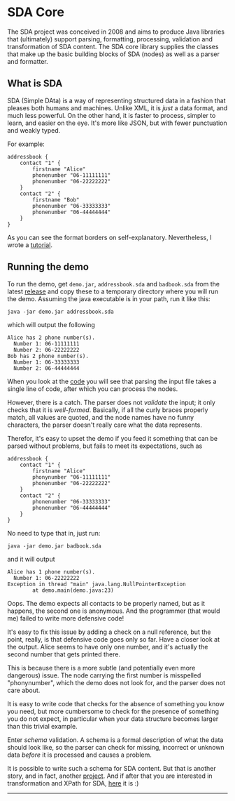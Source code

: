 # SDA Core

The SDA project was conceived in 2008 and aims to produce Java libraries that (ultimately) support parsing, formatting, processing, validation and transformation of SDA content. The SDA core library supplies the classes that make up the basic building blocks of SDA (nodes) as well as a parser and formatter.

## What is SDA

SDA (Simple DAta) is a way of representing structured data in a fashion that pleases both humans and machines. Unlike XML, it is *just* a data format, and much less powerful. On the other hand, it is faster to process, simpler to learn, and easier on the eye. It's more like JSON, but with fewer punctuation and weakly typed.

For example:

	addressbook {
		contact "1" {
			firstname "Alice"
			phonenumber "06-11111111"
			phonenumber "06-22222222"
		}
		contact "2" {
			firstname "Bob"
			phonenumber "06-33333333"
			phonenumber "06-44444444"
		}
	}

As you can see the format borders on self-explanatory. Nevertheless, I wrote a [tutorial](docs/TUTORIAL.md).

## Running the demo

To run the demo, get `demo.jar`, `addressbook.sda` and `badbook.sda` from  the latest [release](https://github.com/hclbaur/sda-core/releases/latest) and copy these to a temporary directory where you will run the demo. Assuming the java executable is in your path, run it like this:

	java -jar demo.jar addressbook.sda
	
which will output the following

	Alice has 2 phone number(s).
	  Number 1: 06-11111111
	  Number 2: 06-22222222
	Bob has 2 phone number(s).
	  Number 1: 06-33333333
	  Number 2: 06-44444444

When you look at the [code](src/test/java/demo.java) you will see that parsing the input file takes a single line of code, after which you can process the nodes.

However, there is a catch. The parser does not *validate* the input; it only checks that it is *well-formed*. Basically, if all the curly braces properly match, all values are quoted, and the node names have no funny characters, the parser doesn't really care what the data represents. 

Therefor, it's easy to upset the demo if you feed it something that can be parsed without problems, but fails to meet its expectations, such as

	addressbook {
		contact "1" {
			firstname "Alice"
			phonynumber "06-11111111"
			phonenumber "06-22222222"
		}
		contact "2" {
			phonenumber "06-33333333"
			phonenumber "06-44444444"
		}
	}

No need to type that in, just run:

	java -jar demo.jar badbook.sda
	
and it will output

	Alice has 1 phone number(s).
	  Number 1: 06-22222222
	Exception in thread "main" java.lang.NullPointerException
			at demo.main(demo.java:23)
	
Oops. The demo expects all contacts to be properly named, but as it happens, the second one is anonymous. And the programmer (that would me) failed to write more defensive code!

It's easy to fix this issue by adding a check on a null reference, but the point, really, is that defensive code goes only so far. Have a closer look at the output. Alice seems to have only one number, and it's actually the second number that gets printed there.

This is because there is a more subtle (and potentially even more dangerous) issue. The node carrying the first number is misspelled "phonynumber", which the demo does not look for, and the parser does not care about.   

It is easy to write code that checks for the absence of something you know you need, but more cumbersome to check for the presence of something you do not expect, in particular when your data structure becomes larger than this trivial example.

Enter *schema* validation. A schema is a formal description of what the data should look like, so the parser can check for missing, incorrect or unknown data *before* it is processed and causes a problem.

It is possible to write such a schema for SDA content. But that is another story, and in fact, another [project](https://github.com/hclbaur/sds-core). And if after that you are interested in transformation and XPath for SDA, [here](https://github.com/hclbaur/sdt-core) it is :)

----